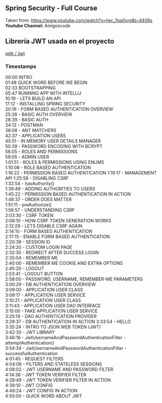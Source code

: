 ## Spring Security - Full Course

Taken from: https://www.youtube.com/watch?v=her_7pa0vrg&t=4406s   
**Youtube Channel:** Amigoscode

## Librería JWT usada en el proyecto
[jwtk / jjwt](https://github.com/jwtk/jjwt)

### Timestamps
00:00 INTRO   
01:48 QUICK WORD BEFORE WE BEGIN   
02:33 BOOTSTRAPPING   
05:47 RUNNING APP WITH INTELLIJ   
10:19 - LETS BUILD AN API   
17:12 - INSTALLING SPRING SECURITY   
20:16 - FORM BASED AUTHENTICATION OVERVIEW   
25:28 - BASIC AUTH OVERVIEW   
28:39 - BASIC AUTH   
34:12 - POSTMAN   
38:06 - ANT MATCHERS   
42:37 - APPLICATION USERS   
45:51 - IN MEMORY USER DETAILS MANAGER   
50:39 - PASSWORD ENCODING WITH BCRYPT   
56:05 - ROLES AND PERMISSIONS   
59:05 - ADMIN USER   
1:01:51 - ROLES & PERMISSIONS USING ENUMS   
1:10:08 - ROLE BASED AUTHENTICATION   
1:16:22 - PERMISSION BASED AUTHENTICATION
1:19:17 - MANAGEMENT API
1:25:58 - DISABLING CSRF   
1:32:54 - hasAuthority()   
1:36:49 - ADDING AUTHORITIES TO USERS   
1:45:22 - PERMISSION BASED AUTHENTICATION IN ACTION   
1:48:37 - ORDER DOES MATTER   
1:51:11 - preAuthorize()   
1:56:57 - UNDERSTANDING CSRF   
2:03:30 - CSRF TOKEN   
2:08:10 - HOW CSRF TOKEN GENERATION WORKS   
2:12:29 - LETS DISABLE CSRF AGAIN   
2:14:10 - FORM BASED AUTHENTICATION   
2:17:15 - ENABLE FORM BASED AUTHENTICATION   
2:20:39 - SESSION ID   
2:24:20 - CUSTOM LOGIN PAGE   
2:32:30 - REDIRECT AFTER SUCCESS LOGIN   
2:35:04 - REMEMBER ME   
2:40:00 - REMEMBER ME COOKIE AND EXTRA OPTIONS   
2:45:20 - LOGOUT   
2:53:41 - LOGOUT BUTTON   
2:58:00 - PASSWORD, USERNAME, REMEMBER-ME  PARAMETERS   
3:00:29 - DB AUTHENTICATION OVERVIEW   
3:09:00 - APPLICATION USER CLASS   
3:09:17 - APPLICATION USER SERVICE   
3:10:21 - APPLICATION USER CLASS   
3:11:43 - APPLICATION USER DAO INTERFACE   
3:15:00 - FAKE APPLICATION USER SERVICE   
3:25:19 - DAO AUTHENTICATION PROVIDER   
3:29:37 - DB AUTHENTICATION IN ACTION
3:33:54 - HELLO   
3:35:24 - INTRO TO JSON WEB TOKEN (JWT)   
3:42:30 - JWT LIBRARY   
3:46:16 -  JwtUsernameAndPasswordAuthenticationFilter - attemptAuthentication()   
3:54:34 - JwtUsernameAndPasswordAuthenticationFilter - successfulAuthentication   
4:01:45 - REQUEST FILTERS   
4:04:06 - FILTERS AND STATELESS SESSIONS   
4:08:02 - JWT USERNAME AND PASSWORD FILTER   
4:14:36 - JWT TOKEN VERIFIER FILTER   
4:29:49 - JWT TOKEN VERIFIER FILTER IN ACTION   
4:39:10 - JWT CONFIG   
4:49:24 - JWT CONFIG IN ACTION   
4:55:00 - QUICK WORD ABOUT JWT   